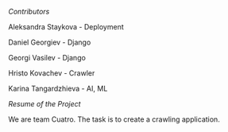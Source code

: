 *Contributors*

Aleksandra Staykova - Deployment

Daniel Georgiev - Django

Georgi Vasilev - Django

Hristo Kovachev - Crawler

Karina Tangardzhieva - AI, ML

*Resume of the Project*

We are team Cuatro. The task is to create a crawling application.



